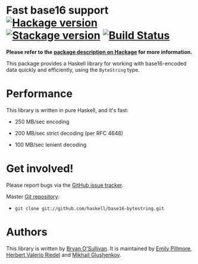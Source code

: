 # Fast base16 support [![Hackage version](https://img.shields.io/hackage/v/base16-bytestring.svg?label=Hackage)](https://hackage.haskell.org/package/base16-bytestring) [![Stackage version](https://www.stackage.org/package/base16-bytestring/badge/lts?label=Stackage)](https://www.stackage.org/package/base16-bytestring) [![Build Status](https://secure.travis-ci.org/haskell/base16-bytestring.svg?branch=master)](http://travis-ci.org/haskell/base16-bytestring)

**Please refer to the [package description on Hackage](https://hackage.haskell.org/package/base16-bytestring#description) for more information.**

This package provides a Haskell library for working with base16-encoded
data quickly and efficiently, using the `ByteString` type.


# Performance

This library is written in pure Haskell, and it's fast:

* 250 MB/sec encoding

* 200 MB/sec strict decoding (per RFC 4648)

* 100 MB/sec lenient decoding


# Get involved!

Please report bugs via the
[GitHub issue tracker](http://github.com/haskell/base16-bytestring).

Master [Git repository](http://github.com/haskell/base16-bytestring):

* `git clone git://github.com/haskell/base16-bytestring.git`


# Authors

This library is written by [Bryan O'Sullivan](mailto:bos@serpentine.com). It
is maintained by [Emily Pillmore](mailto:emilypi@cohomolo.gy), [Herbert Valerio Riedel](mailto:hvr@gnu.org) and [Mikhail
Glushenkov](mailto:mikhail.glushenkov@gmail.com).
